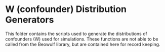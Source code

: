 # W (confounder) Distribution Generators
This folder contains the scripts used to generate the distributions of
confounders (W) used for simulations. These functions are not able to be 
called from the Beowulf library, but are contained here for record 
keeping.
